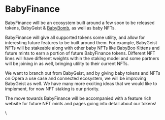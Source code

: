 # BabyFinance

BabyFinance will be an ecosystem built around a few soon to be released tokens, BabyGeist & [BabyBomb](https://discord.gg/4szD5fUvB3), as well as baby NFTs.

BabyFinance will give all supported tokens some utility, and allow for interesting future features to be built around them. For example, BabyGeist NFTs will be stakeable along with other baby NFTs like BabyBoo Kittens and future mints to earn a portion of future BabyFinance tokens. Different NFT lines will have different weights within the staking model and some partners will be joining in as well, bringing utility to their current NFTs.

 We want to branch out from BabyGeist, and by giving baby tokens and NFTs on Opera a use case and connected ecosystem, we will be improving BabyGeist as well. We have many more exciting ideas that we would like to implement, for now NFT staking is our priority.

The move towards BabyFinance will be accompanied with a feature rich website for future NFT mints and pages going into detail about our tokens!

\
